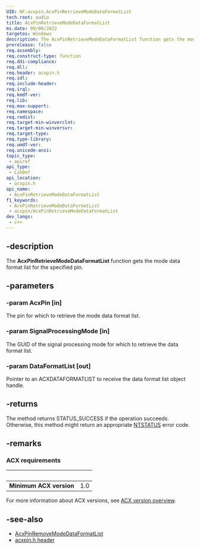 ```yaml
---
UID: NF:acxpin.AcxPinRetrieveModeDataFormatList
tech.root: audio
title: AcxPinRetrieveModeDataFormatList
ms.date: 09/08/2022
targetos: Windows
description: The AcxPinRetrieveModeDataFormatList function gets the mode data format list for the specified pin.
prerelease: false
req.assembly: 
req.construct-type: function
req.ddi-compliance: 
req.dll: 
req.header: acxpin.h
req.idl: 
req.include-header: 
req.irql: 
req.kmdf-ver: 
req.lib: 
req.max-support: 
req.namespace: 
req.redist: 
req.target-min-winverclnt: 
req.target-min-winversvr: 
req.target-type: 
req.type-library: 
req.umdf-ver: 
req.unicode-ansi: 
topic_type:
 - apiref
api_type:
 - LibDef
api_location:
 - acxpin.h
api_name:
 - AcxPinRetrieveModeDataFormatList
f1_keywords:
 - AcxPinRetrieveModeDataFormatList
 - acxpin/AcxPinRetrieveModeDataFormatList
dev_langs:
 - c++
---
```


## -description

The **AcxPinRetrieveModeDataFormatList** function gets the mode data format list for the specified pin.

## -parameters

### -param AcxPin [in]

The pin for which to retrieve the mode data format list.

### -param SignalProcessingMode [in]

The GUID of the signal processing mode for which to retrieve the data format list.

### -param DataFormatList [out]

Pointer to an ACXDATAFORMATLIST to receive the data format list object handle.

## -returns

The method returns STATUS_SUCCESS if the operation succeeds. Otherwise, this method might return an appropriate [NTSTATUS](/windows-hardware/drivers/kernel/ntstatus-values) error code.

## -remarks

### ACX requirements

| &nbsp; | &nbsp; |
| ---- |:---- |
| **Minimum ACX version** | 1.0 |

For more information about ACX versions, see [ACX version overview](/windows-hardware/drivers/audio/acx-version-overview).

## -see-also

- [AcxPinRemoveModeDataFormatList](nf-acxpin-acxpinremovemodedataformatlist.md)
- [acxpin.h header](index.md)
